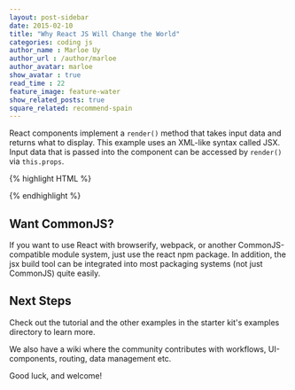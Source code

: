 ```yaml
---
layout: post-sidebar
date: 2015-02-10
title: "Why React JS Will Change the World"
categories: coding js
author_name : Marloe Uy
author_url : /author/marloe
author_avatar: marloe
show_avatar : true
read_time : 22
feature_image: feature-water
show_related_posts: true
square_related: recommend-spain
---
```


React components implement a `render()` method that takes input data and returns what to display. This example uses an XML-like syntax called JSX. Input data that is passed into the component can be accessed by `render()` via `this.props`.

{% highlight HTML %}
<!DOCTYPE html>
<html>
  <head>
    <script src="build/react.js"></script>
    <script src="build/JSXTransformer.js"></script>
  </head>
  <body>
    <div id="example"></div>
    <script type="text/jsx">
      React.render(
        <h1>Hello, world!</h1>,
        document.getElementById('example')
      );
    </script>
  </body>
</html>
{% endhighlight %}

## Want CommonJS?
If you want to use React with browserify, webpack, or another CommonJS-compatible module system, just use the react npm package. In addition, the jsx build tool can be integrated into most packaging systems (not just CommonJS) quite easily.

## Next Steps
Check out the tutorial and the other examples in the starter kit's examples directory to learn more.

We also have a wiki where the community contributes with workflows, UI-components, routing, data management etc.

Good luck, and welcome!

